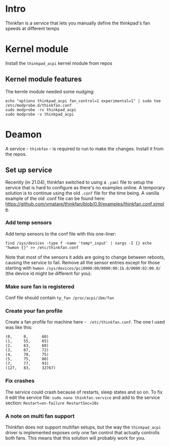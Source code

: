 # Intro
Thinkfan is a service that lets you manually define the thinkpad's fan speeds at different temps


# Kernel module
Install the `thinkpad_acpi` kernel module from repos

## Kernel module features
The kernle module needed some nudging:
```
echo "options thinkpad_acpi fan_control=1 experimental=1" | sudo tee /etc/modprobe.d/thinkfan.conf
sudo modprobe -rv thinkpad_acpi
sudo modprobe -v thinkpad_acpi
```

# Deamon
A service - `thinkfan` - is required to run to make the changes. Install it from the repos.

## Set up service
Recently (in 21.04), thinkfan switched to using a `.yaml` file to setup the service that is hard to configure as there's no examples online. A temporary solution is to continue using the old `.conf` file for the time being. A vanilla example of the old .conf file can be found here: https://github.com/vmatare/thinkfan/blob/0.9/examples/thinkfan.conf.simple.

### Add temp sensors
Add temp sensors to the conf file with this one-liner:
```
find /sys/devices -type f -name 'temp*_input' | xargs -I {} echo "hwmon {}" >> /etc/thinkfan.conf
```
Note that most of the sensors it adds are going to change between reboots, causing the service to fail. Remove all the sensor entries except for those starting with `hwmon /sys/devices/pci0000:00/0000:00:1b.0/0000:02:00.0/` (the device id might be different for you).

### Make sure fan is registered
Conf file should contain `tp_fan /proc/acpi/ibm/fan`

### Create your fan profile
Create a fan profile for machine here - ` /etc/thinkfan.conf`. The one I used was like this:

```
(0,     0,      60)
(1,     55,     65)
(2,     63,     68)
(3,     67,     72)
(4,     70,     75)
(5,     75,     80)
(7,     77,     93)
(127,   83,     32767)
```

### Fix crashes
The service could crash because of restarts, sleep states and so on. To fix it edit the service file:
`sudo nano thinkfan.service`
and add to the service section:
`Restart=on-failure RestartSec=10s`

### A note on multi fan support
Thinkfan does not support multifan setups, but the way the `thinkpad_acpi` driver is implemented exposes only one fan control that actually controlls both fans. This means that this solution will probably work for you.


